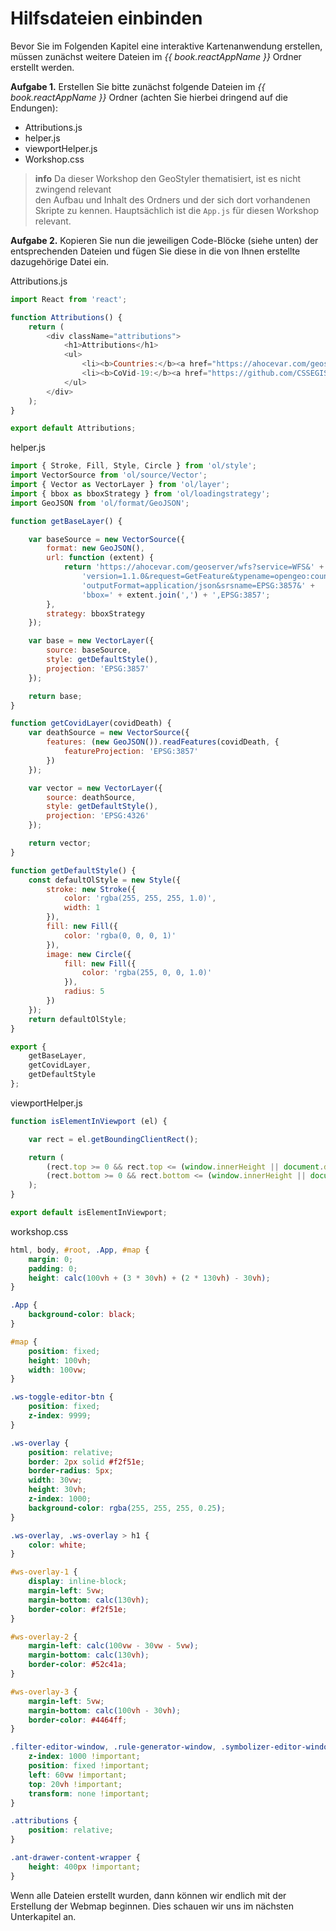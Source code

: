 # Hilfsdateien einbinden

Bevor Sie im Folgenden Kapitel eine interaktive Kartenanwendung erstellen, müssen zunächst
weitere Dateien im _{{ book.reactAppName }}_ Ordner erstellt werden.

**Aufgabe 1.**
Erstellen Sie bitte zunächst folgende Dateien im _{{ book.reactAppName }}_ Ordner (achten Sie hierbei dringend auf die Endungen):
- Attributions.js
- helper.js
- viewportHelper.js
- Workshop.css

> **info**
> Da dieser Workshop den GeoStyler thematisiert, ist es nicht zwingend relevant  
> den Aufbau und Inhalt des Ordners und der sich dort vorhandenen Skripte zu kennen.
> Hauptsächlich ist die `App.js` für diesen Workshop relevant.

**Aufgabe 2.**
Kopieren Sie nun die jeweiligen Code-Blöcke (siehe unten) der entsprechenden Dateien und fügen Sie diese in die von Ihnen erstellte dazugehörige Datei ein.

Attributions.js
```javascript
import React from 'react';

function Attributions() {
    return (
        <div className="attributions">
            <h1>Attributions</h1>
            <ul>
                <li><b>Countries:</b><a href="https://ahocevar.com/geoserver/wfs?service=WFS&version=1.1.0&request=GetCapabilities">Andreas Hocevar & NaturalEarth</a></li>
                <li><b>CoVid-19:</b><a href="https://github.com/CSSEGISandData/COVID-19">Johns Hopkins University</a></li>
            </ul>
        </div>
    );
}

export default Attributions;

```

helper.js
```javascript
import { Stroke, Fill, Style, Circle } from 'ol/style';
import VectorSource from 'ol/source/Vector';
import { Vector as VectorLayer } from 'ol/layer';
import { bbox as bboxStrategy } from 'ol/loadingstrategy';
import GeoJSON from 'ol/format/GeoJSON';

function getBaseLayer() {

    var baseSource = new VectorSource({
        format: new GeoJSON(),
        url: function (extent) {
            return 'https://ahocevar.com/geoserver/wfs?service=WFS&' +
                'version=1.1.0&request=GetFeature&typename=opengeo:countries&' +
                'outputFormat=application/json&srsname=EPSG:3857&' +
                'bbox=' + extent.join(',') + ',EPSG:3857';
        },
        strategy: bboxStrategy
    });

    var base = new VectorLayer({
        source: baseSource,
        style: getDefaultStyle(),
        projection: 'EPSG:3857'
    });

    return base;
}

function getCovidLayer(covidDeath) {
    var deathSource = new VectorSource({
        features: (new GeoJSON()).readFeatures(covidDeath, {
            featureProjection: 'EPSG:3857'
        })
    });

    var vector = new VectorLayer({
        source: deathSource,
        style: getDefaultStyle(),
        projection: 'EPSG:4326'
    });

    return vector;
}

function getDefaultStyle() {
    const defaultOlStyle = new Style({
        stroke: new Stroke({
            color: 'rgba(255, 255, 255, 1.0)',
            width: 1
        }),
        fill: new Fill({
            color: 'rgba(0, 0, 0, 1)'
        }),
        image: new Circle({
            fill: new Fill({
                color: 'rgba(255, 0, 0, 1.0)'
            }),
            radius: 5
        })
    });
    return defaultOlStyle;
}

export {
    getBaseLayer,
    getCovidLayer,
    getDefaultStyle
};
```

viewportHelper.js
```javascript
function isElementInViewport (el) {

    var rect = el.getBoundingClientRect();

    return (
        (rect.top >= 0 && rect.top <= (window.innerHeight || document.documentElement.clientHeight)) ||
        (rect.bottom >= 0 && rect.bottom <= (window.innerHeight || document.documentElement.clientHeight))
    );
}

export default isElementInViewport;
```

workshop.css
```css
html, body, #root, .App, #map {
    margin: 0;
    padding: 0;
    height: calc(100vh + (3 * 30vh) + (2 * 130vh) - 30vh);
}

.App {
    background-color: black;
}

#map {
    position: fixed;
    height: 100vh;
    width: 100vw;
}

.ws-toggle-editor-btn {
    position: fixed;
    z-index: 9999;
}

.ws-overlay {
    position: relative;
    border: 2px solid #f2f51e;
    border-radius: 5px;
    width: 30vw;
    height: 30vh;
    z-index: 1000;
    background-color: rgba(255, 255, 255, 0.25);
}

.ws-overlay, .ws-overlay > h1 {
    color: white;
}

#ws-overlay-1 {
    display: inline-block;
    margin-left: 5vw;
    margin-bottom: calc(130vh);
    border-color: #f2f51e;
}

#ws-overlay-2 {
    margin-left: calc(100vw - 30vw - 5vw);
    margin-bottom: calc(130vh);
    border-color: #52c41a;
}

#ws-overlay-3 {
    margin-left: 5vw;
    margin-bottom: calc(100vh - 30vh);
    border-color: #4464ff;
}

.filter-editor-window, .rule-generator-window, .symbolizer-editor-window {
    z-index: 1000 !important;
    position: fixed !important;
    left: 60vw !important;
    top: 20vh !important;
    transform: none !important;
}

.attributions {
    position: relative;
}

.ant-drawer-content-wrapper {
    height: 400px !important;
}

```

Wenn alle Dateien erstellt wurden, dann können wir endlich 
mit der Erstellung der Webmap beginnen. Dies schauen wir uns
im nächsten Unterkapitel an.